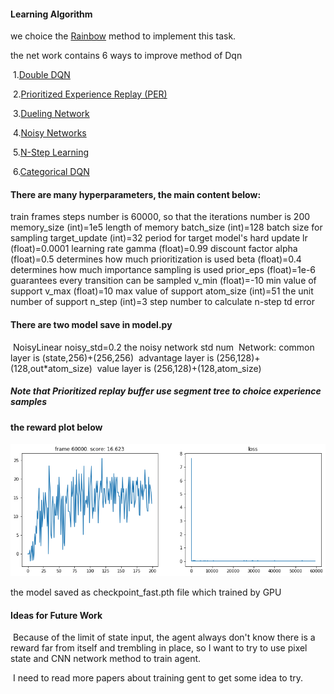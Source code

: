 [//]: # (Image References)
[image2]: https://github.com/JiaRuiming-1/deep-reinforcement-learning/blob/master/p1_navigation/%E4%B8%8B%E8%BD%BD.png "Reward"
#### Learning Algorithm

we choice the [Rainbow](https://arxiv.org/pdf/1710.02298.pdf) method to implement this task.

the net work contains 6 ways to improve method of Dqn

​		1.[Double DQN](https://github.com/JiaRuiming-1/RL-rainbow/blob/all-contributors/add-AFanaei/02.double_q.ipynb)

​		2.[Prioritized Experience Replay (PER)](https://github.com/JiaRuiming-1/RL-rainbow/blob/all-contributors/add-AFanaei/03.per.ipynb)

​        3.[Dueling Network](https://github.com/JiaRuiming-1/RL-rainbow/blob/all-contributors/add-AFanaei/04.dueling.ipynb)

​		4.[Noisy Networks](https://github.com/JiaRuiming-1/RL-rainbow/blob/all-contributors/add-AFanaei/05.noisy_net.ipynb)

​		5.[N-Step Learning](https://github.com/JiaRuiming-1/RL-rainbow/blob/all-contributors/add-AFanaei/07.n_step_learning.ipynb)

​		6.[Categorical DQN](https://github.com/JiaRuiming-1/RL-rainbow/blob/all-contributors/add-AFanaei/06.categorical_dqn.ipynb)

#### There are many hyperparameters, the main content below:

  train frames steps number is 60000, so that the iterations number is 200
  memory_size (int)=1e5 length of memory
  batch_size (int)=128 batch size for sampling
  target_update (int)=32 period for target model's hard update
  lr (float)=0.0001 learning rate
  gamma (float)=0.99 discount factor
  alpha (float)=0.5 determines how much prioritization is used
  beta (float)=0.4 determines how much importance sampling is used
  prior_eps (float)=1e-6 guarantees every transition can be sampled
  v_min (float)=-10 min value of support
  v_max (float)=10 max value of support
  atom_size (int)=51 the unit number of support
  n_step (int)=3 step number to calculate n-step td error

#### There are two model save in model.py

​	NoisyLinear noisy_std=0.2 the noisy network std num
​    Network: 
​	common layer is (state,256)+(256,256)
​	advantage layer is (256,128)+(128,out*atom_size)
​	value layer is (256,128)+(128,atom_size)

##### Note that Prioritized replay buffer use segment tree to choice experience samples

#### the reward plot below
![Reward][image2]

the model saved as checkpoint_fast.pth file which trained by GPU

#### Ideas for Future Work

​	Because of the limit of state input, the agent always don't know there is a reward far from itself and trembling in place, so I want to try to use pixel state and CNN network method to train agent.

​	I need to read more papers about training gent to get some idea to try.

